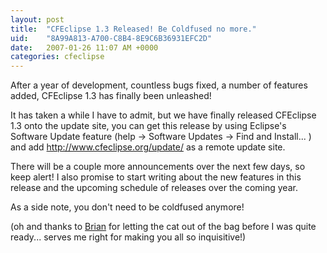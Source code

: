 ```yaml
---
layout: post
title:  "CFEclipse 1.3 Released! Be Coldfused no more."
uid:	"8A99A813-A700-C8B4-8E9C6B36931EFC2D"
date:   2007-01-26 11:07 AM +0000
categories: cfeclipse
---
```

After a year of development, countless bugs fixed, a number of features added, CFEclipse 1.3 has finally been unleashed!

<more />

It has taken a while I have to admit, but we have finally released CFEclipse 1.3 onto the update site, you can get this release by using Eclipse's Software Update feature (help -> Software Updates -> Find and Install... ) and add http://www.cfeclipse.org/update/ as a remote update site.


There will be a couple more announcements over the next few days, so keep alert!  I also promise to start writing about the new features in this release and the upcoming schedule of releases over the coming year.

As a side note, you don't need to be coldfused anymore! 

(oh and thanks to <a href="http://www.remotesynthesis.com/blog/index.cfm/2007/1/26/CFEclipse-13-is-Released">Brian</a> for letting the cat out of the bag before I was quite ready... serves me right for making you all so inquisitive!)
